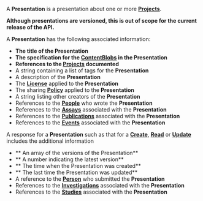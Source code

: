 <a name="presentations"></a>A **Presentation** is a presentation about one or more <a href="#projects">**Projects**</a>.

**Although presentations are versioned, this is out of scope for the current release of the API.**

A **Presentation** has the following associated information:

* **The title of the Presentation**
* **The specification for the <a href="#ContentBlob">ContentBlobs</a> in the Presentation**
* **References to the <a href="#projects">Projects</a> documented**
* A string containing a list of tags for the **Presentation**
* A description of the **Presentation**
* The <a href="#License">**License**</a> applied to the **Presentation**
* The sharing <a href="#Policy">**Policy**</a> applied to the **Presentation**
* A string listing other creators of the **Presentation**
* References to the <a href="#people">**People**</a> who wrote the **Presentation**
* References to the <a href="#assays">**Assays**</a> associated with the **Presentation**
* References to the <a href="#publications">**Publications**</a> associated with the **Presentation**
* References to the <a href="#events">**Events**</a> associated with the **Presentation**

A response for a **Presentation** such as that for a <a href="#create">**Create**</a>, <a href="#read">**Read**</a> or <a href="#update">**Update**</a> includes the additional information

* ** An array of the versions of the Presentation**
* ** A number indicating the latest version**
* ** The time when the Presentation was created**
* ** The last time the Presentation was updated**
* A reference to the <a href="#people">**Person**</a> who submitted the **Presentation**
* References to the <a href="#investigations">**Investigations**</a> associated with the **Presentation**
* References to the <a href="#studies">**Studies**</a> associated with the **Presentation**